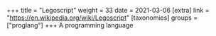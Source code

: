 +++
title = "Legoscript"
weight = 33
date = 2021-03-06
[extra]
link = "https://en.wikipedia.org/wiki/Legoscript"
[taxonomies]
groups = ["proglang"]
+++
A programming language

